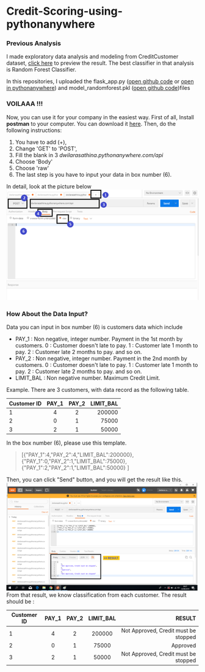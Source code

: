 # Credit-Scoring-using-pythonanywhere
### **Previous Analysis**
I made exploratory data analysis and modeling from CreditCustomer dataset, [click here](https://github.com/dlathina/Credit-Scoring) to preview the result. The best classifier in that analysis is Random Forest Classifier. 

In this repositories, I uploaded the flask_app.py ([open github code](https://github.com/dlathina/Credit-Scoring-using-pythonanywhere/blob/master/flask_app.py) or [open in pythonanywhere](https://www.pythonanywhere.com/user/dwilarasathina/shares/f495f5816f744f1e922e5effe184ed25/))
and model_randomforest.pkl ([open github code](https://github.com/dlathina/Credit-Scoring-using-pythonanywhere/blob/master/model_randomforest.pkl))files 

### **VOILAAA !!!**
Now, you can use it for your company in the easiest way. First of all, Install **postman** to your computer. You can download it [here](https://www.getpostman.com/downloads/). 
Then, do the following instructions:
1. You have to add (+),  
2. Change 'GET' to 'POST', 
3. Fill the blank in 3 *dwilarasathina.pythonanywhere.com/api*
4. Choose 'Body'
5. Choose 'raw'
6. The last step is you have to input your data in box number (6). 

In detail, look at the picture below ![Picture](postman.png)

### How About the Data Input? 
Data you can input in box number (6) is customers data which include 
 - PAY_1 : Non negative, integer number. Payment in the 1st month by customers. 
        0 : Customer doesn't late to pay.
        1 : Customer late 1 month to pay.
        2 : Customer late 2 months to pay.
        and so on.
- PAY_2 : Non negative, integer number. Payment in the 2nd month by customers. 
        0 : Customer doesn't late to pay.
        1 : Customer late 1 month to pay.
        2 : Customer late 2 months to pay.
        and so on.
- LIMIT_BAL : Non negative number. Maximum Credit Limit. 

Example. There are 3 customers, with data record as the following table. 

| Customer ID  | PAY_1   | PAY_2   |LIMIT_BAL   |
| ------------ |:------: |:-------:|-----------:|
| 1            | 4       | 2       |200000      |
| 2            | 0       | 1       |75000       |
| 3            | 2       | 1       |50000       |

In the box number (6), please use this template. 
> [{"PAY_1":4,"PAY_2":4,"LIMIT_BAL":200000},
{"PAY_1":0,"PAY_2":1,"LIMIT_BAL":75000},
{"PAY_1":2,"PAY_2":1,"LIMIT_BAL":50000}
]

Then, you can click "Send" button, and you will get the result like this. ![Picture](result.png)
From that result, we know classification from each customer. The result should be : 


| Customer ID  | PAY_1   | PAY_2   |LIMIT_BAL   |RESULT                              |
| ------------ |:------: |:-------:|:----------:|-----------------------------------:|
| 1            | 4       | 2       |200000      |Not Approved, Credit must be stopped|
| 2            | 0       | 1       |75000       |Approved                            |
| 3            | 2       | 1       |50000       |Not Approved, Credit must be stopped|

